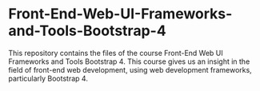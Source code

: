 # Front-End-Web-UI-Frameworks-and-Tools-Bootstrap-4
This repository contains the files of the course Front-End Web UI Frameworks and Tools Bootstrap 4.
This course gives us an insight in the field of front-end web development, using web development frameworks,
particularly Bootstrap 4.
